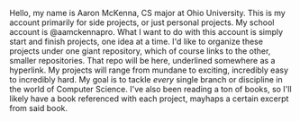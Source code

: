 Hello, my name is Aaron McKenna, CS major at Ohio University. This is my account primarily for side projects, or just personal projects. My school account is @aamckennapro.
What I want to do with this account is simply start and finish projects, one idea at a time. I'd like to organize these projects under one giant repository, which of course
links to the other, smaller repositories.
That repo will be here, underlined somewhere as a hyperlink. 
My projects will range from mundane to exciting, incredibly easy to incredibly hard. My goal is to tackle *every* single branch or discipline in the world of Computer Science. 
I've also been reading a ton of books, so I'll likely have a book referenced with each project, mayhaps a certain excerpt from said book.

